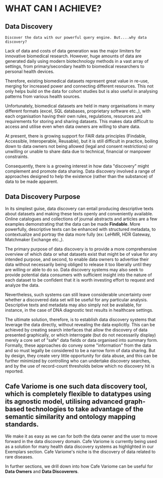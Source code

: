 # WHAT CAN I ACHIEVE?

## Data Discovery

`Discover the data with our powerful query engine. But....why data discovery?`

Lack of data and costs of data generation was the major limiters for innovative biomedical research. However, huge amounts of data are generated daily using modern biotechnology methods in a vast array of settings, from primary/secondary health to biomedical researchers to personal health devices.

Therefore, existing biomedical datasets represent great value in re-use, merging for increased power and connecting different resources. This not only helps build on the data for cohort studies but is also useful in analysing patterns from various health sources.

Unfortunately, biomedical datasets are held in many organisations in many different formats (excel, SQL databases, proprietary software etc.,), with each organisation having their own rules, regulations, resources and requirements for storing and sharing datasets. This makes data difficult to access and utilise even when data owners are willing to share data.

At present, there is growing support for FAIR data principles (Findable, Accessible, Interoperable, Reusable), but it is still difficult in practice, boiling down to data owners not being allowed (legal and consent restrictions) or unwilling or unable to share data due to technical, financial or manpower constraints.

Consequently, there is a growing interest in how data "discovery" might complement and promote data sharing. Data discovery involved a range of approaches designed to help the existence (rather than the substance) of data to be made apparent. 


## Data Discovery Purpose

In its simplest guise, data discovery can entail producing descriptive texts about datasets and making these texts openly and conveniently available. Online catalogues and collections of journal abstracts and articles are a few examples demonstrating that the data can be made **Findable**. More powerfully, descriptive texts can be enhanced with structured metadata, to contextualize and portray the data more fully (ex: LeHMR, HDR Gateway, Matchmaker Exchange etc.,).

The primary purpose of data discovery is to provide a more comprehensive overview of which data or what datasets exist that might be of value for any intended purpose, and second, to enable data owners to advertise their data without necessarily being obliged to release it too liberally until they are willing or able to do so. Data discovery systems may also seek to provide potential data consumers with sufficient insight into the nature of each dataset to be confident that it is worth investing effort to request and analyze the data.

Nevertheless, such systems can still leave considerable uncertainty over whether a discovered data set will be useful for any particular analysis. Descriptive texts and metadata may also simply not be available, for instance, in the case of DNA diagnostic test results in healthcare settings.

The ultimate solution, therefore, is to establish data discovery systems that leverage the data directly, without revealing the data explicitly. This can be achieved by creating search interfaces that allow the discovery of data presented graphically, or which interrogate (but do not necessarily display) merely a core set of "safe" data fields or data organised into summary form. Formally, these approaches do convey some "information" from the data and so must legally be considered to be a narrow form of data sharing. But by design, they create very little opportunity for data abuse, and this can be further minimized by controlling who can undertake discovery searches, and by the use of record-count thresholds below which no discovery hit is reported. 

## Cafe Variome is one such data discovery tool, which is completely flexible to datatypes using its agnostic model, utilising advanced graph-based technologies to take advantage of the semantic similarity and ontology mapping standards.

We make it as easy as we can for both the data owner and the user to move forward in the data discovery domain. Cafe Variome is currently being used as a solution for many health data discovery systems as highlighted in our Exemplars section. Cafe Variome's niche is the discovery of data related to rare diseases.

In further sections, we drill down into how Cafe Variome can be useful for **Data Owners** and **Data Discoverers**. 